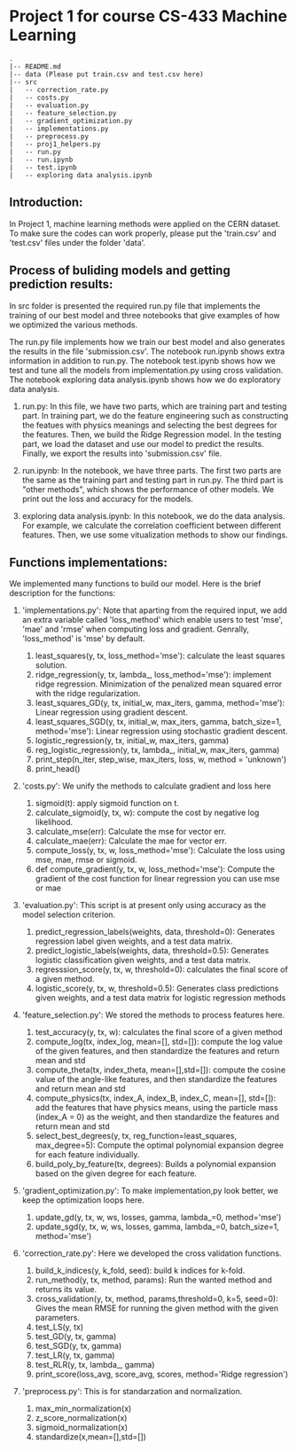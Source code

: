# Project 1 for course CS-433 Machine Learning 

	.
	|-- README.md
	|-- data (Please put train.csv and test.csv here)
	|-- src
	|   -- correction_rate.py
	|   -- costs.py
	|   -- evaluation.py
	|   -- feature_selection.py
	|   -- gradient_optimization.py
	|   -- implementations.py
	|   -- preprocess.py
	|   -- proj1_helpers.py
	|   -- run.py
	|   -- run.ipynb
    |   -- test.ipynb
	|   -- exploring data analysis.ipynb

## Introduction:
In Project 1, machine learning methods were applied on the CERN dataset.
To make sure the codes can work properly, please put the 'train.csv' and 'test.csv' files under the folder 'data'.

## Process of buliding models and getting prediction results:
In src folder is presented the required run.py file that implements the training of our best model and three notebooks that give examples of how we optimized the various methods.

The run.py file implements how we train our best model and also generates the results in the file 'submission.csv'. 
The notebook run.ipynb shows extra information in addition to run.py. 
The notebook test.ipynb shows how we test and tune all the models from implementation.py using cross validation. 
The notebook exploring data analysis.ipynb shows how we do exploratory data analysis.

1. run.py:
In this file, we have two parts, which are training part and testing part. In training part, we do the feature engineering such as constructing the featues with physics meanings and selecting the best degrees for the features. Then, we build the Ridge Regression model. In the testing part, we load the dataset and use our model to predict the results. Finally, we export the results into 'submission.csv' file.

2. run.ipynb:
In the notebook, we have three parts. The first two parts are the same as the training part and testing part in run.py. The third part is "other methods", which shows the performance of other models. We print out the loss and accuracy for the models. 

3. exploring data analysis.ipynb:
In this notebook, we do the data analysis. For example, we calculate the correlation coefficient between different features. Then, we use some vitualization methods to show our findings.

## Functions implementations:
We implemented many functions to build our model. Here is the brief description for the functions:

1. 'implementations.py':
    Note that aparting from the required input, we add an extra variable called 'loss_method' which enable users to test 'mse', 'mae' and 'rmse' when computing loss and gradient. Genrally, 'loss_method' is 'mse' by default.

   1. least_squares(y, tx, loss_method='mse'): calculate the least squares solution.
   2. ridge_regression(y, tx, lambda_, loss_method='mse'): implement ridge regression. Minimization of the penalized mean squared error with the ridge regularization.
   3. least_squares_GD(y, tx, initial_w, max_iters, gamma, method='mse'): Linear regression using gradient descent.
   4. least_squares_SGD(y, tx, initial_w, max_iters, gamma, batch_size=1, method='mse'): Linear regression using stochastic gradient descent.
   5. logistic_regression(y, tx, initial_w, max_iters, gamma)
   6. reg_logistic_regression(y, tx, lambda_, initial_w, max_iters, gamma)
   7. print_step(n_iter, step_wise, max_iters, loss, w, method = 'unknown')
   8. print_head()
	
2. 'costs.py':
    We unify the methods to calculate gradient and loss here
   1. sigmoid(t): apply sigmoid function on t.
   2. calculate_sigmoid(y, tx, w): compute the cost by negative log likelihood.
   3. calculate_mse(err): Calculate the mse for vector err.
   4. calculate_mae(err): Calculate the mae for vector err.
   5. compute_loss(y, tx, w, loss_method='mse'): Calculate the loss using mse, mae, rmse or sigmoid.
   6. def compute_gradient(y, tx, w, loss_method='mse'): Compute the gradient of the cost function for linear regression you can use mse or mae

3. 'evaluation.py':
    This script is at present only using accuracy as the model selection criterion.

   1. predict_regression_labels(weights, data, threshold=0): Generates regression label given weights, and a test data matrix.
   2. predict_logistic_labels(weights, data, threshold=0.5): Generates logistic classification given weights, and a test data matrix.
   3. regresssion_score(y, tx, w, threshold=0): calculates the final score of a given method.
   4. logistic_score(y, tx, w, threshold=0.5): Generates class predictions given weights, and a test data matrix for logistic regression methods
   
4. 'feature_selection.py':
    We stored the methods to process features here.

   1. test_accuracy(y, tx, w): calculates the final score of a given method
   2. compute_log(tx, index_log, mean=[], std=[]): compute the log value of the given features, and then standardize the features and return mean and std
   3. compute_theta(tx, index_theta, mean=[],std=[]): compute the cosine value of the angle-like features, and then standardize the features and return mean and std
   4. compute_physics(tx, index_A, index_B, index_C, mean=[], std=[]): add the features that have physics means, using the particle mass (index_A = 0) as the weight, and then standardize the features and return mean and std
   5. select_best_degrees(y, tx, reg_function=least_squares, max_degree=5): Compute the optimal polynomial expansion degree for each feature individually.
   6. build_poly_by_feature(tx, degrees): Builds a polynomial expansion based on the given degree for each feature.
   
5. 'gradient_optimization.py':
    To make implementation,py look better, we keep the optimization loops here.

   1. update_gd(y, tx, w, ws, losses, gamma, lambda_=0, method='mse')
   2. update_sgd(y, tx, w, ws, losses, gamma, lambda_=0, batch_size=1, method='mse')

6. 'correction_rate.py': 
    Here we developed the cross validation functions.

   1. build_k_indices(y, k_fold, seed): build k indices for k-fold.
   2. run_method(y, tx, method, params): Run the wanted method and returns its value.
   3. cross_validation(y, tx, method, params,threshold=0, k=5, seed=0): Gives the mean RMSE for running the given method with the given parameters.
   4. test_LS(y, tx)
   5. test_GD(y, tx, gamma)
   6. test_SGD(y, tx, gamma)
   7. test_LR(y, tx, gamma)
   8. test_RLR(y, tx, lambda_, gamma)
   9. print_score(loss_avg, score_avg, scores, method='Ridge regression')

7. 'preprocess.py':
   This is for standarzation and normalization.
   1. max_min_normalization(x)
   2. z_score_normalization(x)
   3. sigmoid_normalization(x)
   4. standardize(x,mean=[],std=[])
